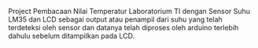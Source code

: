 Project Pembacaan Nilai Temperatur Laboratorium TI dengan Sensor Suhu LM35 dan LCD sebagai output atau penampil dari suhu yang telah terdeteksi oleh sensor dan datanya telah diproses oleh arduino terlebih dahulu sebelum ditampilkan pada LCD. 
